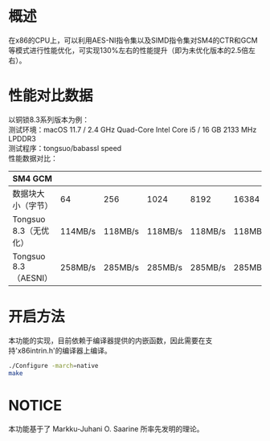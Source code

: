 <a name="TvUOl"></a>
# 概述
在x86的CPU上，可以利用AES-NI指令集以及SIMD指令集对SM4的CTR和GCM等模式进行性能优化，可实现130%左右的性能提升（即为未优化版本的2.5倍左右）。
<a name="mlw6e"></a>
# 性能对比数据
以铜锁8.3系列版本为例：<br />测试环境：macOS 11.7 / 2.4 GHz Quad-Core Intel Core i5 / 16 GB 2133 MHz LPDDR3<br />测试程序：tongsuo/babassl speed<br />性能数据对比：

| SM4 GCM |  |  |  |  |  |
| --- | --- | --- | --- | --- | --- |
| 数据块大小（字节） | 64 | 256 | 1024 | 8192 | 16384 |
| Tongsuo 8.3（无优化） | 114MB/s | 118MB/s | 118MB/s | 118MB/s | 118MB/s |
| Tongsuo 8.3（AESNI） | 258MB/s | 285MB/s | 285MB/s | 285MB/s | 285MB/s |

<a name="wHDBB"></a>
# 开启方法
本功能的实现，目前依赖于编译器提供的内嵌函数，因此需要在支持'x86intrin.h'的编译器上编译。
```bash
./Configure -march=native
make
```

<a name="IWkT1"></a>
# NOTICE
本功能基于了 Markku-Juhani O. Saarine 所率先发明的理论。
